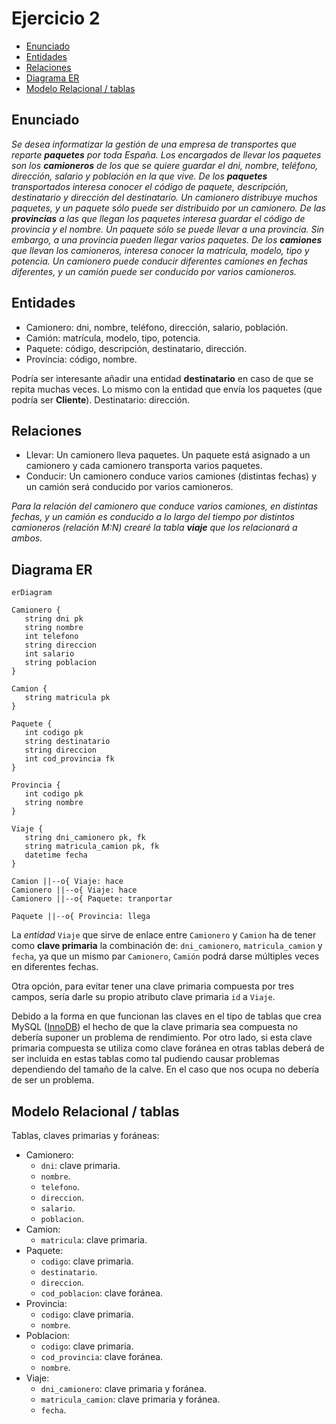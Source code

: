 # Ejercicio 2

<!-- toc -->

* [Enunciado](#enunciado)
* [Entidades](#entidades)
* [Relaciones](#relaciones)
* [Diagrama ER](#diagrama-er)
* [Modelo Relacional / tablas](#modelo-relacional--tablas)

<!-- tocstop -->

## Enunciado

_Se desea informatizar la gestión de una empresa de transportes que reparte **paquetes** por toda España. Los encargados de llevar los paquetes son los **camioneros** de los que se quiere guardar el dni, nombre, teléfono, dirección, salario y población en la que vive. De los **paquetes** transportados interesa conocer el código de paquete, descripción, destinatario y dirección del destinatario. Un camionero distribuye muchos paquetes, y un paquete sólo puede ser distribuido por un camionero. De las **provincias** a las que llegan los paquetes interesa guardar el código de provincia y el nombre. Un paquete sólo se puede llevar a una provincia. Sin embargo, a una provincia pueden llegar varios paquetes. De los **camiones** que llevan los camioneros, interesa conocer la matrícula, modelo, tipo y potencia. Un camionero puede conducir diferentes camiones en fechas diferentes, y un camión puede ser conducido por varios camioneros._

## Entidades

* Camionero: dni, nombre, teléfono, dirección, salario, población.
* Camión: matrícula, modelo, tipo, potencia.
* Paquete: código, descripción, destinatario, dirección.
* Província: código, nombre.

Podría ser interesante añadir una entidad **destinatario** en caso de que se repita muchas veces. Lo mismo con la entidad que envía los paquetes (que podría ser **Cliente**).
Destinatario: dirección.

## Relaciones

* Llevar: Un camionero lleva paquetes. Un paquete está asignado a un camionero y cada camionero transporta varios paquetes.
* Conducir: Un camionero conduce varios camiones (distintas fechas) y un camión será conducido por varios camioneros.

_Para la relación del camionero que conduce varios camiones, en distintas fechas, y un camión es conducido a lo largo del tiempo por distintos camioneros (relación M:N) crearé la tabla **viaje** que los relacionará a ambos._

## Diagrama ER

```mermaid
erDiagram

Camionero {
   string dni pk
   string nombre
   int telefono
   string direccion
   int salario
   string poblacion
}

Camion {
   string matricula pk
}

Paquete {
   int codigo pk
   string destinatario
   string direccion
   int cod_provincia fk
}

Provincia {
   int codigo pk
   string nombre
}

Viaje {
   string dni_camionero pk, fk
   string matricula_camion pk, fk
   datetime fecha
}

Camion ||--o{ Viaje: hace
Camionero ||--o{ Viaje: hace
Camionero ||--o{ Paquete: tranportar

Paquete ||--o{ Provincia: llega
```

La _entidad_ `Viaje` que sirve de enlace entre `Camionero` y `Camion` ha de tener como **clave primaria** la combinación de: `dni_camionero`, `matricula_camion` y `fecha`, ya que un mismo par `Camionero`, `Camión` podrá darse múltiples veces en diferentes fechas.

Otra opción, para evitar tener una clave primaria compuesta por tres campos, sería darle su propio atributo clave primaria `id` a `Viaje`.

Debido a la forma en que funcionan las claves en el tipo de tablas que crea MySQL ([InnoDB](https://es.wikipedia.org/wiki/InnoDB)) el hecho de que la clave primaria sea compuesta no debería suponer un problema de rendimiento. Por otro lado, si esta clave primaria compuesta se utiliza como clave foránea en otras tablas deberá de ser incluida en estas tablas como tal pudiendo causar problemas dependiendo del tamaño de la calve. En el caso que nos ocupa no debería de ser un problema.

## Modelo Relacional / tablas

Tablas, claves primarias y foráneas:

* Camionero:
  * `dni`: clave primaria.
  * `nombre`.
  * `telefono`.
  * `direccion`.
  * `salario`.
  * `poblacion`.
* Camion:
  * `matricula`: clave primaria.
* Paquete:
  * `codigo`: clave primaria.
  * `destinatario`.
  * `direccion`.
  * `cod_poblacion`: clave foránea.
* Provincia:
  * `codigo`: clave primaria.
  * `nombre`.
* Poblacion:
  * `codigo`: clave primaria.
  * `cod_provincia`: clave foránea.
  * `nombre`.
* Viaje:
  * `dni_camionero`: clave primaria y foránea.
  * `matricula_camion`: clave primaria y foránea.
  * `fecha`.

